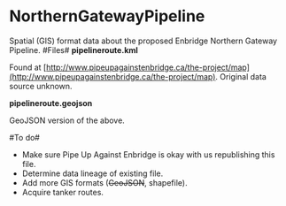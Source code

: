 NorthernGatewayPipeline
=======================

Spatial (GIS) format data about the proposed Enbridge Northern Gateway Pipeline.
#Files#
**pipelineroute.kml**

Found at [http://www.pipeupagainstenbridge.ca/the-project/map](http://www.pipeupagainstenbridge.ca/the-project/map). Original data source unknown.

**pipelineroute.geojson**

GeoJSON version of the above.

#To do#
- Make sure Pipe Up Against Enbridge is okay with us republishing this file.
- Determine data lineage of existing file.
- Add more GIS formats (~~GeoJSON~~, shapefile).
- Acquire tanker routes.
